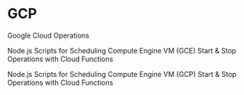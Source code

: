 # GCP
Google Cloud Operations 



Node.js Scripts for Scheduling Compute Engine VM (GCE) Start & Stop Operations with Cloud Functions

Node.js Scripts for Scheduling Compute Engine VM (GCP) Start & Stop Operations with Cloud Functions